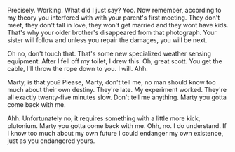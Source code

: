 Precisely. Working. What did I just say? Yoo. Now remember, according to my theory you interfered with with your parent's first meeting. They don't meet, they don't fall in love, they won't get married and they wont have kids. That's why your older brother's disappeared from that photograph. Your sister will follow and unless you repair the damages, you will be next.

Oh no, don't touch that. That's some new specialized weather sensing equipment. After I fell off my toilet, I drew this. Oh, great scott. You get the cable, I'll throw the rope down to you. I will. Ahh.

Marty, is that you? Please, Marty, don't tell me, no man should know too much about their own destiny. They're late. My experiment worked. They're all exactly twenty-five minutes slow. Don't tell me anything. Marty you gotta come back with me.

Ahh. Unfortunately no, it requires something with a little more kick, plutonium. Marty you gotta come back with me. Ohh, no. I do understand. If I know too much about my own future I could endanger my own existence, just as you endangered yours.